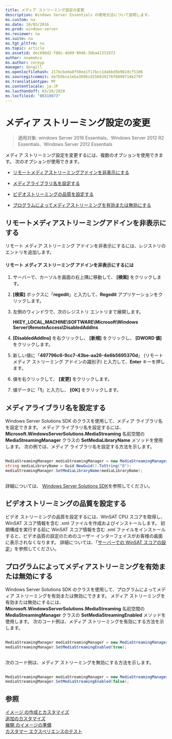 ```yaml
---
title: メディア ストリーミング設定の変更
description: Windows Server Essentials の使用方法について説明します。
ms.custom: na
ms.date: 10/03/2016
ms.prod: windows-server
ms.reviewer: na
ms.suite: na
ms.tgt_pltfrm: na
ms.topic: article
ms.assetid: dec690d2-f80c-4b09-99d6-3bba41331972
author: nnamuhcs
ms.author: coreyp
manager: dongill
ms.openlocfilehash: 217bcbeda8f50ee1f17bcc1da6bd5b982dcf5106
ms.sourcegitcommit: da7b9bce1eba369bcd156639276f6899714e279f
ms.translationtype: MT
ms.contentlocale: ja-JP
ms.lasthandoff: 03/26/2020
ms.locfileid: "80310073"
---
```

# <a name="change-media-streaming-settings"></a>メディア ストリーミング設定の変更

>適用対象: windows Server 2016 Essentials、Windows Server 2012 R2 Essentials、Windows Server 2012 Essentials

メディア ストリーミング設定を変更するには、複数のオプションを使用できます。 次のオプションが使用できます。  
  
-   [リモートメディアストリーミングアドインを非表示にする](Change-Media-Streaming-Settings.md#BKMK_DisableRemote)  
  
-   [メディアライブラリ名を設定する](Change-Media-Streaming-Settings.md#BKMK_LibraryName)  
  
-   [ビデオストリーミングの品質を設定する](Change-Media-Streaming-Settings.md#BKMK_StreamingQuality)  
  
-   [プログラムによってメディアストリーミングを有効または無効にする](Change-Media-Streaming-Settings.md#BKMK_Program)  
  
##  <a name="hide-remote-media-streaming-add-in"></a><a name="BKMK_DisableRemote"></a>リモートメディアストリーミングアドインを非表示にする  
 リモート メディア ストリーミング アドインを非表示にするには、レジストリのエントリを追加します。  
  
#### <a name="to-hide-the-remote-media-streaming-add-in"></a>リモート メディア ストリーミング アドインを非表示にするには  
  
1.  サーバーで、カーソルを画面の右上隅に移動して、 **[検索]** をクリックします。  
  
2.  **[検索]** ボックスに「**regedit**」と入力して、**Regedit** アプリケーションをクリックします。  
  
3.  左側のウィンドウで、次のレジストリ エントリまで展開します。  
  
     **HKEY_LOCAL_MACHINE\SOFTWARE\Microsoft\Windows Server\RemoteAccess\DisabledAddIns**  
  
4.  **[DisabledAddIns]** を右クリックし、 **[新規]** をクリックし、 **[DWORD 値]** をクリックします。  
  
5.  新しい値に「**497796c6-9cc7-43be-aa26-4e6b5695370d**」 (リモート メディア ストリーミング アドインの識別子) と入力して、**Enter** キーを押します。  
  
6.  値を右クリックして、 **[変更]** をクリックします。  
  
7.  値データに「**1**」と入力し、 **[OK]** をクリックします。  
  
##  <a name="set-the-media-library-name"></a><a name="BKMK_LibraryName"></a>メディアライブラリ名を設定する  
 Windows Server Solutions SDK のクラスを使用して、メディア ライブラリ名を設定できます。 メディア ライブラリ名を設定するには、**Microsoft.WindowsServerSolutions.MediaStreaming** 名前空間の **MediaStreamingManager** クラスの **SetMediaLibraryName** メソッドを使用します。 次の例では、メディア ライブラリ名を設定する方法を示します。  
  
```c#  
  
MediaStreamingManager mediaStreamingManager = new MediaStreamingManager();  
string mediaLibraryName = Guid.NewGuid().ToString("B");   
mediaStreamingManager.SetMediaLibraryName(mediaLibraryName);  
  
```  
  
 詳細については、 [Windows Server Solutions SDK](https://go.microsoft.com/fwlink/?LinkID=248648)を参照してください。  
  
##  <a name="set-video-streaming-quality"></a><a name="BKMK_StreamingQuality"></a>ビデオストリーミングの品質を設定する  
 ビデオ ストリーミングの品質を設定するには、WinSAT CPU スコアを取得し、WinSAT スコア情報を含む .xml ファイルを作成およびインストールします。 初期構成を実行する前に WinSAT スコア情報を含む .xml ファイルをインストールすると、ビデオ品質の設定のためのユーザー インターフェイスがお客様の画面に表示されなくなります。 詳細については、「[サーバーでの WinSAT スコアの設定](Set-the-WinSAT-Score-on-the-Server.md)」を参照してください。  
  
##  <a name="programmatically-enable-or-disable-media-streaming"></a><a name="BKMK_Program"></a>プログラムによってメディアストリーミングを有効または無効にする  
 Windows Server Solutions SDK のクラスを使用して、プログラムによってメディア ストリーミングを有効または無効にできます。 メディア ストリーミングを有効または無効にするには、**Microsoft.WindowsServerSolutions.MediaStreaming** 名前空間の **MediaStreamingManager** クラスの **SetMediaStreamingEnabled** メソッドを使用します。 次のコード例は、メディア ストリーミングを有効にする方法を示します。  
  
```c#  
  
MediaStreamingManager mediaStreamingManager = new MediaStreamingManager();  
mediaStreamingManager.SetMediaStreamingEnabled(true);  
  
```  
  
 次のコード例は、メディア ストリーミングを無効にする方法を示します。  
  
```c#  
  
MediaStreamingManager mediaStreamingManager = new MediaStreamingManager();  
mediaStreamingManager.SetMediaStreamingEnabled(false);  
```  
  
## <a name="see-also"></a>参照  
 [イメージ  の作成とカスタマイズ](Creating-and-Customizing-the-Image.md)  
 [追加のカスタマイズ](Additional-Customizations.md)   
 [展開  のイメージの準備](Preparing-the-Image-for-Deployment.md)  
 [カスタマー エクスペリエンスのテスト](Testing-the-Customer-Experience.md)